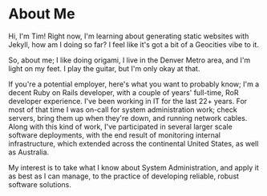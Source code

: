 # About Me

Hi, I'm Tim!  Right now, I'm learning about generating static websites with Jekyll,
how am I doing so far?  I feel like it's got a bit of a Geocities vibe to it.

So, about me; I like doing origami, I live in the Denver Metro area, and I'm light
on my feet.  I play the guitar, but I'm only okay at that.

If you're a potential employer, here's what you want to probably know; I'm a decent
Ruby on Rails developer, with a couple of years' full-time, RoR developer experience.
I've been working in IT for the last 22+ years.  For most of that time I was on-call 
for system administration work; check servers, bring them up when they're down,
and running network cables.  Along with this kind of work, I've participated in 
several larger scale software deployments, with the end result of monitoring internal
infrastructure, which extended across the continental United States, as well as 
Australia.

My interest is to take what I know about System Administration, and apply it as best
as I can manage, to the practice of developing reliable, robust software solutions.